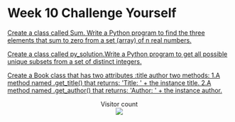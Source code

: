 # Week 10 Challenge Yourself

[Create a class called Sum. Write a Python program to find the three elements that sum to zero from a set (array) of n real numbers.](https://github.com/atharva-narkhede/Python/blob/main/Week%2010/Challenge%20Yourself/class_sum.py)

[Create a class called py_solution.Write a Python program to get all possible unique subsets from a set of distinct integers.](https://github.com/atharva-narkhede/Python/blob/main/Week%2010/Challenge%20Yourself/class_py_solution.py)

[Create a Book class that has two attributes :title author two methods: 1.A method named .get_title() that returns: 'Title: ' + the instance title. 2.A method named .get_author() that returns: 'Author: ' + the instance author.](https://github.com/atharva-narkhede/Python/blob/main/Week%2010/Challenge%20Yourself/class_Book.py)


<p align="center"> 
  Visitor count<br>
  <img src="https://profile-counter.glitch.me/atharva-narkhede-pythonw10cy/count.svg" />
</p>
